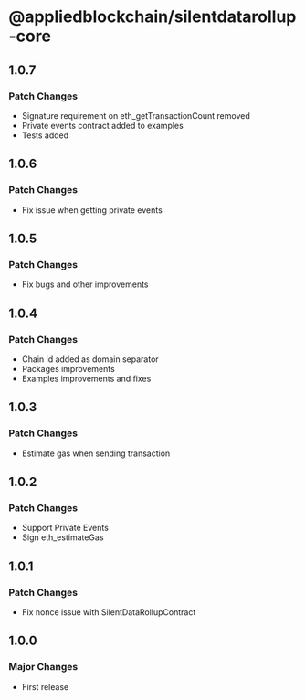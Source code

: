 # @appliedblockchain/silentdatarollup-core

## 1.0.7

### Patch Changes

- Signature requirement on eth_getTransactionCount removed
- Private events contract added to examples
- Tests added

## 1.0.6

### Patch Changes

- Fix issue when getting private events

## 1.0.5

### Patch Changes

- Fix bugs and other improvements

## 1.0.4

### Patch Changes

- Chain id added as domain separator
- Packages improvements
- Examples improvements and fixes

## 1.0.3

### Patch Changes

- Estimate gas when sending transaction

## 1.0.2

### Patch Changes

- Support Private Events
- Sign eth_estimateGas

## 1.0.1

### Patch Changes

- Fix nonce issue with SilentDataRollupContract

## 1.0.0

### Major Changes

- First release
